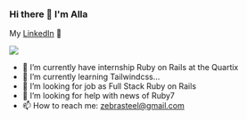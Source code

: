 ### Hi there 👋 I'm Alla
My <a href="https://www.linkedin.com/in/alla-massorova-477551116/">LinkedIn</a> 💼

![](https://github.com/Arrrlekino/Arrrlekino/blob/main/Edit555.gif)
<!--
<img src="https://media1.giphy.com/media/13HgwGsXF0aiGY/giphy.gif"/>
<img align="right" src="https://media1.giphy.com/media/13HgwGsXF0aiGY/giphy.gif" />
![](hello003.gif)
<p><img src="https://giphy.com/embed/wC5ymiMZSvaXPD4wdf" width="100%" height="100%" style="position:absolute" /></p>
<img src="https://giphy.com/embed/q1VqUDi4nIc51teOZh" />
<img src="https://github.com/Arrrlekino/Arrrlekino/raw/main/hello003.gif" width="100%"/>
![](https://github.com/Arrrlekino/Arrrlekino/blob/main/hello003.gif)
https://github.com/Arrrlekino/Arrrlekino/blob/main/hello0012.gif.mp4
<iframe src="https://giphy.com/embed/q1VqUDi4nIc51teOZh" width="480" height="113" frameBorder="0" class="giphy-embed" allowFullScreen></iframe><p><a href="https://giphy.com/gifs/hello-q1VqUDi4nIc51teOZh">via GIPHY</a></p>
-->
<!--
**Arrrlekino/Arrrlekino** is a ✨ _special_ ✨ repository because its `README.md` (this file) appears on your GitHub profile.

Here are some ideas to get you started:
-->
- 🔭 I’m currently have internship Ruby on Rails at the Quartix
- 🌱 I’m currently learning Tailwindcss...
- 👯 I’m looking for job as Full Stack Ruby on Rails
- 🤔 I’m looking for help with news of Ruby7
- 📫 How to reach me: zebrasteel@gmail.com
